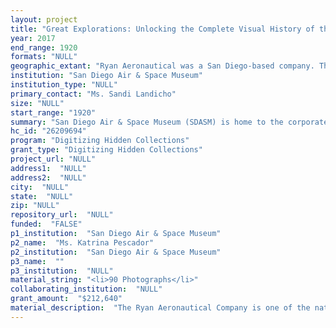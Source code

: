 ```yaml
--- 
layout: project 
title: "Great Explorations: Unlocking the Complete Visual History of the Ryan Aeronautical Company, Maker of Charles Lindbergh’s Spirit of St. Louis, An Airline, Flight School, and Aircraft Manufacturer"
year: 2017
end_range: 1920
formats: "NULL"
geographic_extant: "Ryan Aeronautical was a San Diego-based company. The Ryan Collection covers the local area of manufacturing and aviation service. However, the effects of the company are worldwide, since their aircraft were produced and used by a global market, both civilian and military."
institution: "San Diego Air & Space Museum"
institution_type: "NULL"
primary_contact: "Ms. Sandi Landicho"
size: "NULL"
start_range: "1920"
summary: "San Diego Air & Space Museum (SDASM) is home to the corporate records of Ryan Aeronautical, one of the nation’s most influential early aerospace companies. Ryan developed many significant aircraft during its history, several far ahead of their time. The Museum’s collection documents the company’s entire history. Although work has begun to catalog, index, preserve, and digitize portions of this important collection, rare Ryan film negatives remain inaccessible, and not available for research. The Museum requests a two-year $212,640 CLIR grant to catalog and digitize 80,000 of these one-of-a-kind Ryan Aeronautical film negatives. Negatives digitized through this grant will be made available and accessed through the Museum’s website and Flickr account, reaching a wide public audience. Digitized records will be maintained in the Museum’s digital asset management system. Metadata will be created and further crowdsourcing will allow SDASM to enhance its records through public comments made on Flickr."
hc_id: "26209694"
program: "Digitizing Hidden Collections"
grant_type: "Digitizing Hidden Collections"
project_url: "NULL"
address1:  "NULL"
address2:  "NULL"
city:  "NULL"
state:  "NULL"
zip: "NULL"
repository_url:  "NULL"
funded:  "FALSE"
p1_institution:  "San Diego Air & Space Museum"
p2_name:  "Ms. Katrina Pescador"
p2_institution:  "San Diego Air & Space Museum"
p3_name:  ""
p3_institution:  "NULL"
material_string: "<li>90 Photographs</li>"
collaborating_institution:  "NULL"
grant_amount:  "$212,640"
material_description:  "The Ryan Aeronautical Company is one of the nation’s most influential early aerospace companies. Their pioneering scheduled airline enjoyed success, and they were a noted aircraft manufacturer. Their first unique design, the M-1, proved to be popular among airmail pilots. Its reliability attracted the attention of Charles Lindbergh, who requested they build an airplane that could make a nonstop flight from New York to Paris. The result was The Spirit of St. Louis, and a 1927 flight propelling Lindbergh into history. In the 1930s, Ryan opened a flight school in San Diego, while also manufacturing aircraft. Ryan developed many popular and innovative designs, such as the S-T, adapted to military use as the PT-22, a primary trainer, helping thousands of future military pilots learn how to fly during World War II. The post-war period saw continued growth as Ryan produced several experimental aircraft, such as the Fireball, one of America’s first jet powered fighters, and the X-13, a vertical takeoff and landing vehicle. It was during this era that Ryan began development of a long line of unmanned aerial vehicles (UAVs), most famously the Firebee, initially used as a target drone and for reconnaissance. Later UAV designs, both subsonic and supersonic, were adapted to offensive roles. The Museum’s collection includes material from the company’s earliest days to its acquisition by Northrop Grumman. Many of the materials have some level of indexing, but not the photo negatives."
---
```

